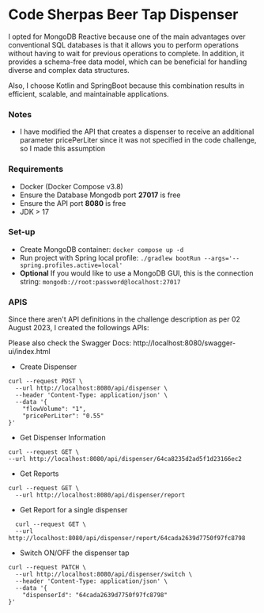 # Code Sherpas Beer Tap Dispenser

I opted for MongoDB Reactive because one of the main advantages over conventional SQL databases is that it allows you to perform operations without having to wait for previous operations to complete. 
In addition, it provides a schema-free data model, which can be beneficial for handling diverse and complex data structures.

Also, I choose Kotlin and SpringBoot because this combination results in efficient, scalable, and maintainable applications.
### Notes

- I have modified the API that creates a dispenser to receive an additional parameter pricePerLiter since it was not
  specified in the code challenge, so I made this assumption

### Requirements

- Docker (Docker Compose v3.8)
- Ensure the Database Mongodb port **27017** is free
- Ensure the API port **8080** is free
- JDK > 17

### Set-up

- Create MongoDB container: ```docker compose up -d```
- Run project with Spring local profile: ```./gradlew bootRun --args='--spring.profiles.active=local'```
- **Optional** If you would like to use a MongoDB GUI, this is the connection
  string: ```mongodb://root:password@localhost:27017```

### APIS

Since there aren't API definitions in the challenge description as per 02 August 2023, I created the followings APIs:

Please also check the Swagger Docs: http://localhost:8080/swagger-ui/index.html

- Create Dispenser

```
curl --request POST \
  --url http://localhost:8080/api/dispenser \
  --header 'Content-Type: application/json' \
  --data '{
	"flowVolume": "1",
	"pricePerLiter": "0.55"
}'
```

- Get Dispenser Information

```
curl --request GET \
--url http://localhost:8080/api/dispenser/64ca8235d2ad5f1d23166ec2
```

- Get Reports

```
curl --request GET \
  --url http://localhost:8080/api/dispenser/report
```

- Get Report for a single dispenser

```
  curl --request GET \
  --url http://localhost:8080/api/dispenser/report/64cada2639d7750f97fc8798
  ```

- Switch ON/OFF the dispenser tap

```
curl --request PATCH \
  --url http://localhost:8080/api/dispenser/switch \
  --header 'Content-Type: application/json' \
  --data '{
	"dispenserId": "64cada2639d7750f97fc8798"
}'
```